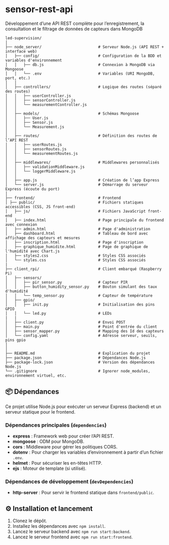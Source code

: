 # sensor-rest-api
Développement d’une API REST complète pour l’enregistrement, la consultation et le filtrage de données de capteurs dans MongoDB

```
led-supervision/
│
├── node_server/                         # Serveur Node.js (API REST + interface web)
│   ├── config/                          # Configuration de la BDD et variables d'environnement
│   │   ├── db.js                        # Connexion à MongoDB via Mongoose
│   │   └── .env                         # Variables (URI MongoDB, port, etc.)
│   │
│   ├── controllers/                     # Logique des routes (séparé des routes)
│   │   ├── userController.js
│   │   ├── sensorController.js
│   │   └── measurementController.js
│   │
│   ├── models/                          # Schémas Mongoose
│   │   ├── User.js
│   │   ├── Sensor.js
│   │   └── Measurement.js
│   │
│   ├── routes/                          # Définition des routes de l’API REST
│   │   ├── userRoutes.js
│   │   ├── sensorRoutes.js
│   │   └── measurementRoutes.js
│   │
│   ├── middlewares/                     # Middlewares personnalisés
│   │   ├── validationMiddleware.js
│   │   └── loggerMiddleware.js
│   │
│   ├── app.js                           # Création de l’app Express
│   └── server.js                        # Démarrage du serveur Express (écoute du port)
│
├── frontend/                            # Frontend
│ ├── public/                            # Fichiers statiques accessibles (CSS, JS front-end)
│   ├── js/                              # Fichiers JavaScript front-end
│   ├── index.html                       # Page principale du frontend avec connexion
│   ├── admin.html                       # Page d'administration
│   ├── dashboard.html                   # Tableau de bord avec affichage des capteurs et mesures
│   ├── inscription.html                 # Page d'inscription
│   ├── graphique_humidite.html          # Page de graphique de l'humidité avec Chart.js
│   ├── styles2.css                      # Styles CSS associés
│   └── styles.css                       # Styles CSS associés
|
├── client_rpi/                          # Client embarqué (Raspberry Pi)
│   ├── sensors/
│   │   ├── pir_sensor.py                # Capteur PIR
│   │   ├── button_humidity_sensor.py    # Bouton simulant des taux d'humidité
│   │   └── temp_sensor.py               # Capteur de température
│   ├── gpio/
│   │   ├── init.py                      # Initialisation des pins GPIO
│   │   └── led.py                       # LEDs 
|   |
│   ├── client.py                        # Envoi POST 
│   ├── main.py                          # Point d'entrée du client
│   ├── sensor_mapper.py                 # Mapping des Id des capteurs
│   └── config.yaml                      # Adresse serveur, seuils, pins gpio
│
│
├── README.md                            # Explication du projet
├── package.json                         # Dépendances Node.js
├── package-lock.json                    # Version des dépendances Node.js
└── .gitignore                           # Ignorer node_modules, environnement virtuel, etc.
```

## 📦 Dépendances

Ce projet utilise Node.js pour exécuter un serveur Express (backend) et un serveur statique pour le frontend.

### Dépendances principales (`dependencies`)
- **express** : Framework web pour créer l’API REST.
- **mongoose** : ODM pour MongoDB.
- **cors** : Middleware pour gérer les politiques CORS.
- **dotenv** : Pour charger les variables d’environnement à partir d’un fichier `.env`.
- **helmet** : Pour sécuriser les en-têtes HTTP.
- **ejs** : Moteur de template (si utilisé).

### Dépendances de développement (`devDependencies`)
- **http-server** : Pour servir le frontend statique dans `frontend/public`.

## ⚙️ Installation et lancement

1. Clonez le dépôt.
2. Installez les dépendances avec `npm install`.
4. Lancez le serveur backend avec `npm run start:backend`.
5. Lancez le serveur frontend avec `npm run start:frontend`.
